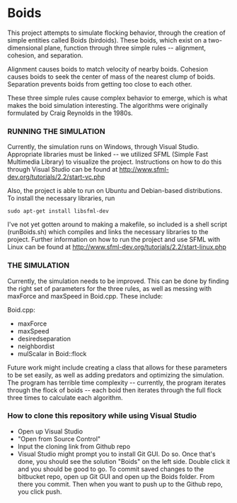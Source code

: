 # Boids

This project attempts to simulate flocking behavior, through the creation of simple entities called Boids (birdoids). These boids, which exist on a two-dimensional plane, function through three simple rules -- alignment, cohesion, and separation.

Alignment causes boids to match velocity of nearby boids.
Cohesion causes boids to seek the center of mass of the nearest clump of boids.
Separation prevents boids from getting too close to each other. 

These three simple rules cause complex behavior to emerge, which is what makes the boid simulation interesting. The algorithms were originally formulated by Craig Reynolds in the 1980s.

### RUNNING THE SIMULATION ###

Currently, the simulation runs on Windows, through Visual Studio. Appropriate libraries must be linked -- we utilized SFML (Simple Fast Multimedia Library) to visualize the project. Instructions on how to do this through Visual Studio can be found at http://www.sfml-dev.org/tutorials/2.2/start-vc.php

Also, the project is able to run on Ubuntu and Debian-based distributions. To install the necessary libraries, run


```
sudo apt-get install libsfml-dev
```


I've not yet gotten around to making a makefile, so included is a shell script (runBoids.sh) which compiles and links the necessary libraries to the project. Further information on how to run the project and use SFML with Linux can be found at http://www.sfml-dev.org/tutorials/2.2/start-linux.php

### THE SIMULATION ###

Currently, the simulation needs to be improved. This can be done by finding the right set of parameters for the three rules, as well as messing with maxForce and maxSpeed in Boid.cpp. These include:

Boid.cpp:
* maxForce
* maxSpeed
* desiredseparation
* neighbordist
* mulScalar in Boid::flock

Future work might include creating a class that allows for these parameters to be set easily, as well as adding predators and optimizing the simulation. The program has terrible time complexity -- currently, the program iterates through the flock of boids -- each boid then iterates through the full flock three times to calculate each algorithm.

### How to clone this repository while using Visual Studio ###
* Open up Visual Studio
* "Open from Source Control"
* Input the cloning link from Github repo
* Visual Studio might prompt you to install Git GUI. Do so. Once that's done, you should see the solution "Boids" on the left side. Double click it and you should be good to go.
To commit saved changes to the bitbucket repo, open up Git GUI and open up the Boids folder. From there you commit. Then when you want to push up to the Github repo, you click push.
